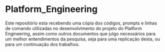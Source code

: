 # Platform_Engineering

Este repositório esta recebendo uma cópia dos códigos, prompts e linhas de comando utilizadas no desenvolvimento do projeto do Platform Engineering, assim como outros documentos que julgo necessários para um melhor entendimentos da pesquisa, seja para uma replicação desta, ou para um continuação dos trabalhos.
